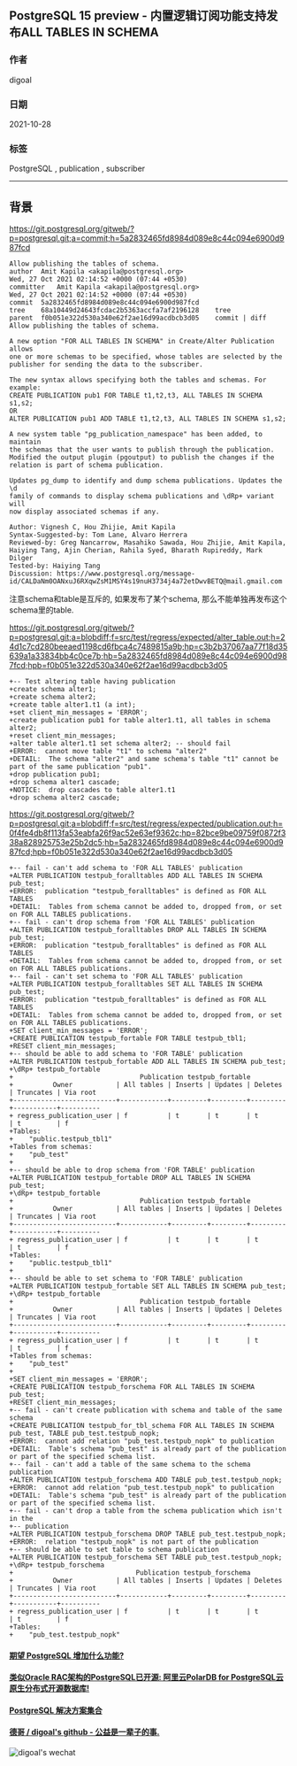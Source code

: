 ## PostgreSQL 15 preview - 内置逻辑订阅功能支持发布ALL TABLES IN SCHEMA   
  
### 作者  
digoal  
  
### 日期  
2021-10-28   
  
### 标签  
PostgreSQL , publication , subscriber   
  
----  
  
## 背景  
  
https://git.postgresql.org/gitweb/?p=postgresql.git;a=commit;h=5a2832465fd8984d089e8c44c094e6900d987fcd  
  
```  
Allow publishing the tables of schema.  
author	Amit Kapila <akapila@postgresql.org>	  
Wed, 27 Oct 2021 02:14:52 +0000 (07:44 +0530)  
committer	Amit Kapila <akapila@postgresql.org>	  
Wed, 27 Oct 2021 02:14:52 +0000 (07:44 +0530)  
commit	5a2832465fd8984d089e8c44c094e6900d987fcd  
tree	68a10449d24643fcdac2b5363accfa7af2196128	tree  
parent	f0b051e322d530a340e62f2ae16d99acdbcb3d05	commit | diff  
Allow publishing the tables of schema.  
  
A new option "FOR ALL TABLES IN SCHEMA" in Create/Alter Publication allows  
one or more schemas to be specified, whose tables are selected by the  
publisher for sending the data to the subscriber.  
  
The new syntax allows specifying both the tables and schemas. For example:  
CREATE PUBLICATION pub1 FOR TABLE t1,t2,t3, ALL TABLES IN SCHEMA s1,s2;  
OR  
ALTER PUBLICATION pub1 ADD TABLE t1,t2,t3, ALL TABLES IN SCHEMA s1,s2;  
  
A new system table "pg_publication_namespace" has been added, to maintain  
the schemas that the user wants to publish through the publication.  
Modified the output plugin (pgoutput) to publish the changes if the  
relation is part of schema publication.  
  
Updates pg_dump to identify and dump schema publications. Updates the \d  
family of commands to display schema publications and \dRp+ variant will  
now display associated schemas if any.  
  
Author: Vignesh C, Hou Zhijie, Amit Kapila  
Syntax-Suggested-by: Tom Lane, Alvaro Herrera  
Reviewed-by: Greg Nancarrow, Masahiko Sawada, Hou Zhijie, Amit Kapila, Haiying Tang, Ajin Cherian, Rahila Syed, Bharath Rupireddy, Mark Dilger  
Tested-by: Haiying Tang  
Discussion: https://www.postgresql.org/message-id/CALDaNm0OANxuJ6RXqwZsM1MSY4s19nuH3734j4a72etDwvBETQ@mail.gmail.com  
```  
  
注意schema和table是互斥的, 如果发布了某个schema, 那么不能单独再发布这个schema里的table.   
  
https://git.postgresql.org/gitweb/?p=postgresql.git;a=blobdiff;f=src/test/regress/expected/alter_table.out;h=24d1c7cd280beeaed1198cd6fbca4c7489815a9b;hp=c3b2b37067aa77f18d35639a1a33834bb4c0ce7b;hb=5a2832465fd8984d089e8c44c094e6900d987fcd;hpb=f0b051e322d530a340e62f2ae16d99acdbcb3d05  
  
```  
+-- Test altering table having publication  
+create schema alter1;  
+create schema alter2;  
+create table alter1.t1 (a int);  
+set client_min_messages = 'ERROR';  
+create publication pub1 for table alter1.t1, all tables in schema alter2;  
+reset client_min_messages;  
+alter table alter1.t1 set schema alter2; -- should fail  
+ERROR:  cannot move table "t1" to schema "alter2"  
+DETAIL:  The schema "alter2" and same schema's table "t1" cannot be part of the same publication "pub1".  
+drop publication pub1;  
+drop schema alter1 cascade;  
+NOTICE:  drop cascades to table alter1.t1  
+drop schema alter2 cascade;  
```  
  
https://git.postgresql.org/gitweb/?p=postgresql.git;a=blobdiff;f=src/test/regress/expected/publication.out;h=0f4fe4db8f113fa53eabfa26f9ac52e63ef9362c;hp=82bce9be09759f0872f338a828925753e25b2dc5;hb=5a2832465fd8984d089e8c44c094e6900d987fcd;hpb=f0b051e322d530a340e62f2ae16d99acdbcb3d05  
  
```  
+-- fail - can't add schema to 'FOR ALL TABLES' publication  
+ALTER PUBLICATION testpub_foralltables ADD ALL TABLES IN SCHEMA pub_test;  
+ERROR:  publication "testpub_foralltables" is defined as FOR ALL TABLES  
+DETAIL:  Tables from schema cannot be added to, dropped from, or set on FOR ALL TABLES publications.  
+-- fail - can't drop schema from 'FOR ALL TABLES' publication  
+ALTER PUBLICATION testpub_foralltables DROP ALL TABLES IN SCHEMA pub_test;  
+ERROR:  publication "testpub_foralltables" is defined as FOR ALL TABLES  
+DETAIL:  Tables from schema cannot be added to, dropped from, or set on FOR ALL TABLES publications.  
+-- fail - can't set schema to 'FOR ALL TABLES' publication  
+ALTER PUBLICATION testpub_foralltables SET ALL TABLES IN SCHEMA pub_test;  
+ERROR:  publication "testpub_foralltables" is defined as FOR ALL TABLES  
+DETAIL:  Tables from schema cannot be added to, dropped from, or set on FOR ALL TABLES publications.  
+SET client_min_messages = 'ERROR';  
+CREATE PUBLICATION testpub_fortable FOR TABLE testpub_tbl1;  
+RESET client_min_messages;  
+-- should be able to add schema to 'FOR TABLE' publication  
+ALTER PUBLICATION testpub_fortable ADD ALL TABLES IN SCHEMA pub_test;  
+\dRp+ testpub_fortable  
+                                Publication testpub_fortable  
+          Owner           | All tables | Inserts | Updates | Deletes | Truncates | Via root   
+--------------------------+------------+---------+---------+---------+-----------+----------  
+ regress_publication_user | f          | t       | t       | t       | t         | f  
+Tables:  
+    "public.testpub_tbl1"  
+Tables from schemas:  
+    "pub_test"  
+  
+-- should be able to drop schema from 'FOR TABLE' publication  
+ALTER PUBLICATION testpub_fortable DROP ALL TABLES IN SCHEMA pub_test;  
+\dRp+ testpub_fortable  
+                                Publication testpub_fortable  
+          Owner           | All tables | Inserts | Updates | Deletes | Truncates | Via root   
+--------------------------+------------+---------+---------+---------+-----------+----------  
+ regress_publication_user | f          | t       | t       | t       | t         | f  
+Tables:  
+    "public.testpub_tbl1"  
+  
+-- should be able to set schema to 'FOR TABLE' publication  
+ALTER PUBLICATION testpub_fortable SET ALL TABLES IN SCHEMA pub_test;  
+\dRp+ testpub_fortable  
+                                Publication testpub_fortable  
+          Owner           | All tables | Inserts | Updates | Deletes | Truncates | Via root   
+--------------------------+------------+---------+---------+---------+-----------+----------  
+ regress_publication_user | f          | t       | t       | t       | t         | f  
+Tables from schemas:  
+    "pub_test"  
+  
+SET client_min_messages = 'ERROR';  
+CREATE PUBLICATION testpub_forschema FOR ALL TABLES IN SCHEMA pub_test;  
+RESET client_min_messages;  
+-- fail - can't create publication with schema and table of the same schema  
+CREATE PUBLICATION testpub_for_tbl_schema FOR ALL TABLES IN SCHEMA pub_test, TABLE pub_test.testpub_nopk;  
+ERROR:  cannot add relation "pub_test.testpub_nopk" to publication  
+DETAIL:  Table's schema "pub_test" is already part of the publication or part of the specified schema list.  
+-- fail - can't add a table of the same schema to the schema publication  
+ALTER PUBLICATION testpub_forschema ADD TABLE pub_test.testpub_nopk;  
+ERROR:  cannot add relation "pub_test.testpub_nopk" to publication  
+DETAIL:  Table's schema "pub_test" is already part of the publication or part of the specified schema list.  
+-- fail - can't drop a table from the schema publication which isn't in the  
+-- publication  
+ALTER PUBLICATION testpub_forschema DROP TABLE pub_test.testpub_nopk;  
+ERROR:  relation "testpub_nopk" is not part of the publication  
+-- should be able to set table to schema publication  
+ALTER PUBLICATION testpub_forschema SET TABLE pub_test.testpub_nopk;  
+\dRp+ testpub_forschema  
+                               Publication testpub_forschema  
+          Owner           | All tables | Inserts | Updates | Deletes | Truncates | Via root   
+--------------------------+------------+---------+---------+---------+-----------+----------  
+ regress_publication_user | f          | t       | t       | t       | t         | f  
+Tables:  
+    "pub_test.testpub_nopk"  
```  
  
  
#### [期望 PostgreSQL 增加什么功能?](https://github.com/digoal/blog/issues/76 "269ac3d1c492e938c0191101c7238216")
  
  
#### [类似Oracle RAC架构的PostgreSQL已开源: 阿里云PolarDB for PostgreSQL云原生分布式开源数据库!](https://github.com/ApsaraDB/PolarDB-for-PostgreSQL "57258f76c37864c6e6d23383d05714ea")
  
  
#### [PostgreSQL 解决方案集合](https://yq.aliyun.com/topic/118 "40cff096e9ed7122c512b35d8561d9c8")
  
  
#### [德哥 / digoal's github - 公益是一辈子的事.](https://github.com/digoal/blog/blob/master/README.md "22709685feb7cab07d30f30387f0a9ae")
  
  
![digoal's wechat](../pic/digoal_weixin.jpg "f7ad92eeba24523fd47a6e1a0e691b59")
  
